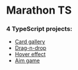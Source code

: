 # Marathon TS
### 4 TypeScript projects:
- [Card gallery](https://freightdh.github.io/marathon-ts/card-gallery/)
- [Drag-n-drop](https://freightdh.github.io/marathon-ts/drag-n-drop/)
- [Hover effect](https://freightdh.github.io/marathon-ts/hover-effect/)
- [Aim game](https://freightdh.github.io/marathon-ts/aim-game/)
